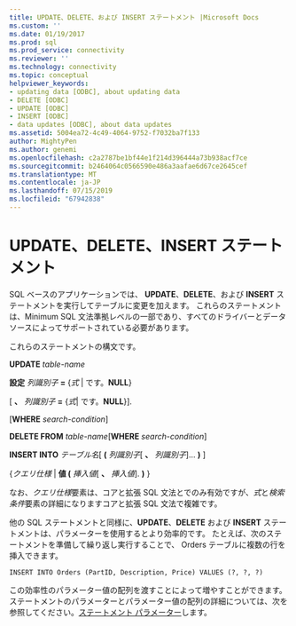 ```yaml
---
title: UPDATE、DELETE、および INSERT ステートメント |Microsoft Docs
ms.custom: ''
ms.date: 01/19/2017
ms.prod: sql
ms.prod_service: connectivity
ms.reviewer: ''
ms.technology: connectivity
ms.topic: conceptual
helpviewer_keywords:
- updating data [ODBC], about updating data
- DELETE [ODBC]
- UPDATE [ODBC]
- INSERT [ODBC]
- data updates [ODBC], about data updates
ms.assetid: 5004ea72-4c49-4064-9752-f7032ba7f133
author: MightyPen
ms.author: genemi
ms.openlocfilehash: c2a2787be1bf44e1f214d396444a73b938acf7ce
ms.sourcegitcommit: b2464064c0566590e486a3aafae6d67ce2645cef
ms.translationtype: MT
ms.contentlocale: ja-JP
ms.lasthandoff: 07/15/2019
ms.locfileid: "67942838"
---
```

# <a name="update-delete-and-insert-statements"></a>UPDATE、DELETE、INSERT ステートメント
SQL ベースのアプリケーションでは、 **UPDATE**、**DELETE**、および **INSERT** ステートメントを実行してテーブルに変更を加えます。 これらのステートメントは、Minimum SQL 文法準拠レベルの一部であり、すべてのドライバーとデータ ソースによってサポートされている必要があります。  
  
 これらのステートメントの構文です。  
  
 **UPDATE** _table-name_  
  
 **設定** _列識別子_  **=** {*式* &#124; です。**NULL**}  
  
 [ **、** _列識別子_ **=** {*式*&#124; です。**NULL**}].  
  
 [**WHERE** _search-condition_]  
  
 **DELETE FROM** _table-name_[**WHERE** _search-condition_]  
  
 **INSERT INTO** _テーブル名_[ **(** _列識別子_[ **、** _列識別子_]... **)** ]  
  
 {*クエリ仕様* &#124; **値 (** _挿入値_[ **、** _挿入値_]. **)** }  
  
 なお、*クエリ仕様*要素は、コアと拡張 SQL 文法とでのみ有効ですが、*式*と*検索条件*要素の詳細になりますコアと拡張 SQL 文法で複雑です。  
  
 他の SQL ステートメントと同様に、**UPDATE**、**DELETE** および **INSERT** ステートメントは、パラメーターを使用するとより効率的です。 たとえば、次のステートメントを準備して繰り返し実行することで、 Orders テーブルに複数の行を挿入できます。  
  
```  
INSERT INTO Orders (PartID, Description, Price) VALUES (?, ?, ?)  
```  
  
 この効率性のパラメーター値の配列を渡すことによって増やすことができます。 ステートメントのパラメーターとパラメーター値の配列の詳細については、次を参照してください。[ステートメント パラメーター](../../../odbc/reference/develop-app/statement-parameters.md)します。
